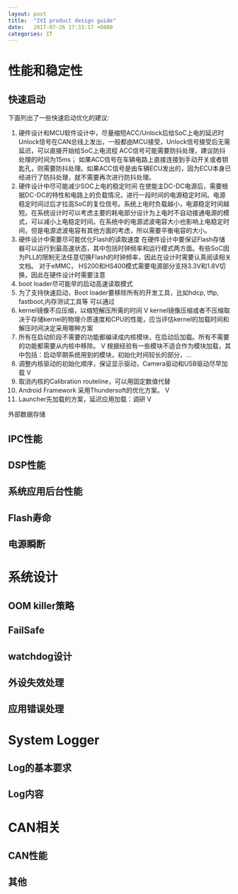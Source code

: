 ```yaml
---
layout: post
title:  "IVI product design guide"
date:   2017-07-26 17:33:17 +0800
categories: IT
---
```

# 性能和稳定性

## 快速启动
 下面列出了一些快速启动优化的建议:
1. 硬件设计和MCU软件设计中，尽量缩短ACC/Unlock后给SoC上电的延迟时
   Unlock信号在CAN总线上发出，一般都由MCU接受，Unlock信号接受后无需延迟，可以直接开始给SoC上电流程
   ACC信号可能需要防抖处理，建议防抖处理的时间为15ms； 如果ACC信号在车辆电路上直接连接到手动开关或者钥匙孔，则需要防抖处理。如果ACC信号是由车辆ECU发出的，因为ECU本身已经进行了防抖处理，就不需要再次进行防抖处理。
2. 硬件设计中尽可能减少SOC上电的稳定时间
   在使能主DC-DC电源后，需要根据DC-DC的特性和电路上的负载情况，进行一段时间的电源稳定时间。电源稳定时间过后才拉高SoC的复位信号。系统上电时负载越小，电源稳定时间越短。在系统设计时可以考虑主要的耗电部分设计为上电时不自动接通电源的模式，可以减小上电稳定时间。在系统中的电源滤波电容大小也影响上电稳定时间，但是电源滤波电容有其他方面的考虑，所以需要平衡电容的大小。
3. 硬件设计中需要尽可能优化Flash的读取速度
   在硬件设计中要保证Flash存储器可以运行到最高速状态，其中包括时钟频率和运行模式两方面。有些SoC因为PLL的限制无法任意切换Flash的时钟频率，因此在设计时需要认真阅读相关文档。 对于eMMC， HS200和HS400模式需要电源部分支持3.3V和1.8V切换，因此在硬件设计时需要注意
4. boot loader尽可能早的启动高速读取模式
5. 为了支持快速启动，Boot loader要移除所有的开发工具，比如hdcp, tftp, fastboot,内存测试工具等
    可以通过
6. kernel镜像不应压缩，以缩短解压所需的时间  V
    kernel镜像压缩或者不压缩取决于存储kernel的物理介质速度和CPU的性能，应当评估kernel的加载时间和解压时间决定采用哪种方案
7. 所有在启动阶段不需要的功能都编译成内核模块，在启动后加载。所有不需要的功能都需要从内核中移除。 V
    根据经验有一些模块不适合作为模块加载，其中包括：启动早期系统用到的模块，初始化时间较长的部分，...
8. 调整内核驱动的初始化顺序，保证显示驱动，Camera驱动和USB驱动尽早加载 V
9. 取消内核的Calibration routeline，可以用固定数值代替
10. Android Framework 采用Thundersoft的优化方案。 V
11. Launcher先加载的方案，延迟应用加载：调研 V


外部数据存储


## IPC性能

## DSP性能

## 系统应用后台性能

## Flash寿命

## 电源瞬断

# 系统设计
## OOM killer策略

## FailSafe

## watchdog设计

## 外设失效处理

## 应用错误处理


# System Logger

## Log的基本要求

## Log内容

# CAN相关
## CAN性能



## 其他

